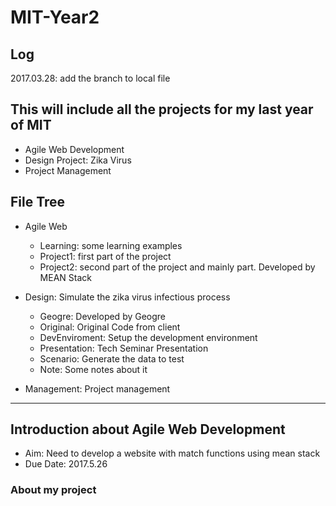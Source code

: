 # MIT-Year2

## Log

2017.03.28: add the branch to local file

## This will include all the projects for my last year of MIT

- Agile Web Development
- Design Project: Zika Virus
- Project Management

## File Tree
- Agile Web
  - Learning: some learning examples
  - Project1: first part of the project
  - Project2: second part of the project and mainly part. Developed by MEAN Stack

- Design: Simulate the zika virus infectious process
  - Geogre: Developed by Geogre
  - Original: Original Code from client
  - DevEnviroment: Setup the development environment
  - Presentation: Tech Seminar Presentation
  - Scenario: Generate the data to test
  - Note: Some notes about it

- Management: Project management

----

## Introduction about Agile Web Development
- Aim: Need to develop a website with match functions using mean stack
- Due Date: 2017.5.26
### About my project
